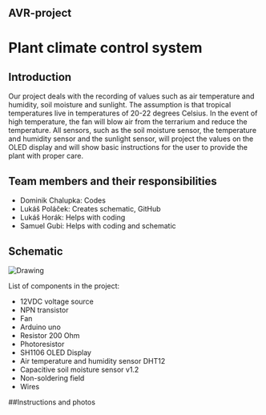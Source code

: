## AVR-project
# Plant climate control system 

## Introduction
Our project deals with the recording of values such as air temperature and humidity, soil moisture and sunlight. The assumption is that tropical temperatures live in temperatures of 20-22 degrees Celsius. In the event of high temperature, the fan will blow air from the terrarium and reduce the temperature. All sensors, such as the soil moisture sensor, the temperature and humidity sensor and the sunlight sensor, will project the values on the OLED display and will show basic instructions for the user to provide the plant with proper care.

## Team members and their responsibilities
- Dominik Chalupka: Codes
- Lukáš Poláček: Creates schematic, GitHub
- Lukáš Horák: Helps with coding
- Samuel Gubi: Helps with coding and schematic

## Schematic
![Drawing](https://github.com/user-attachments/assets/90f193f8-ce5e-4905-ad17-c80b4edf4d62)

List of components in the project:
- 12VDC voltage source
- NPN transistor
- Fan
- Arduino uno
- Resistor 200 Ohm
- Photoresistor
- SH1106 OLED Display
- Air temperature and humidity sensor DHT12
- Capacitive soil moisture sensor v1.2
- Non-soldering field
- Wires

##Instructions and photos

